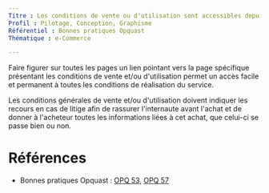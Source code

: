 ```yaml
---
Titre : Les conditions de vente ou d'utilisation sont accessibles depuis toutes les pages et indiquent les recours en cas de litige.
Profil : Pilotage, Conception, Graphisme
Référentiel : Bonnes pratiques Opquast
Thématique : e-Commerce

---
```

Faire figurer sur toutes les pages un lien pointant vers la page spécifique présentant les conditions de vente et/ou d'utilisation permet un accès facile et permanent à toutes les conditions de réalisation du service.

Les conditions générales de vente et/ou d'utilisation doivent indiquer les recours en cas de litige afin de rassurer l'internaute avant l'achat et de donner à l'acheteur toutes les informations liées à cet achat, que celui-ci se passe bien ou non.

# Références

* Bonnes pratiques Opquast : [OPQ 53](https://checklists.opquast.com/fr/qualiteweb/les-conditions-de-vente-ou-dutilisation-sont-accessibles-depuis-toutes-les-pages), [OPQ 57](https://checklists.opquast.com/fr/qualiteweb/les-recours-en-cas-de-litige-sont-indiques-dans-les-conditions-generales-de-vente-ou-dutilisation)
